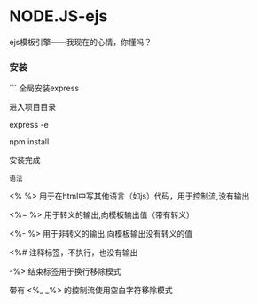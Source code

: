 # NODE.JS-ejs
ejs模板引擎——我现在的心情，你懂吗？

<h3>安装</h3>
```
全局安装express

进入项目目录

express -e

npm install

安装完成
```
语法
```
<% %> 用于在html中写其他语言（如js）代码，用于控制流,没有输出

<%= %>  用于转义的输出,向模板输出值（带有转义）

<%- %>  用于非转义的输出,向模板输出没有转义的值

<%# 注释标签，不执行，也没有输出

-%> 结束标签用于换行移除模式

带有 <%_ _%> 的控制流使用空白字符移除模式
```


